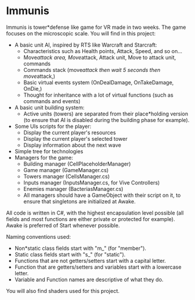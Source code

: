 # Immunis
Immunis is tower*defense like game for VR made in two weeks. The game focuses on the microscopic scale.
You will find in this project:
* A basic unit AI, inspired by RTS like Warcraft and Starcraft:
	* Characteristics such as Health points, Attack, Speed, and so on...
	* Move*attack area, Move*attack, Attack unit, Move to attack unit, commands
	* Commands stack (move*attack then wait 5 seconds then move*attack,)
	* Basic virtual events system (OnDealDamage, OnTakeDamage, OnDie,)
	* Thought for inheritance with a lot of virtual functions (such as commands and events)
* A basic unit building system:
	* Active units (towers) are separated from their place*holding version (to ensure that AI is disabled during the building phase for example).
* Some UIs scripts for the player:
	* Display the current player's resources
	* Display the current player's selected tower
	* Display information about the next wave
* Simple tree for technologies
* Managers for the game:
	* Building manager (CellPlaceholderManager)
	* Game manager (GameManager.cs)
	* Towers manager (CellsManager.cs)
	* Inputs manager (InputsManager.cs, for Vive Controllers)
	* Enemies manager (BacteriasManager.cs)
	* All managers should have a GameObject with their script on it, to ensure that singletons are initialized at Awake.

All code is written in C#, with the highest encapsulation level possible (all fields and most functions are either private or protected for example). Awake is preferred of Start whenever possible.

Naming conventions used:
* Non*static class fields start with "m_" (for "member").
* Static class fields start with "s_" (for "static").
* Functions that are not getters/setters start with a capital letter.
* Function that are getters/setters and variables start with a lowercase letter.
* Variable and Function names are descriptive of what they do.

You will also find shaders used for this project.
